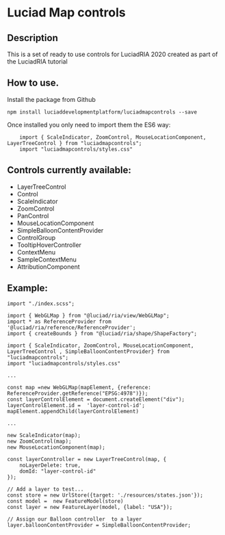 # Luciad Map controls
 
## Description 
This is a set of ready to use controls for LuciadRIA 2020 created as part of the LuciadRIA tutorial

## How to use.  
Install the package from Github
```
npm install luciaddevelopmentplatform/luciadmapcontrols --save
```

Once installed you only need to import them the ES6 way:
```
    import { ScaleIndicator, ZoomControl, MouseLocationComponent, LayerTreeControl } from "luciadmapcontrols";
    import "luciadmapcontrols/styles.css"
```

## Controls currently available:
 * LayerTreeControl
 * Control
 * ScaleIndicator
 * ZoomControl
 * PanControl
 * MouseLocationComponent
 * SimpleBalloonContentProvider
 * ControlGroup
 * TooltipHoverController
 * ContextMenu
 * SampleContextMenu
 * AttributionComponent


## Example:
```
import "./index.scss";

import { WebGLMap } from "@luciad/ria/view/WebGLMap";
import * as ReferenceProvider from '@luciad/ria/reference/ReferenceProvider';
import { createBounds } from "@luciad/ria/shape/ShapeFactory";

import { ScaleIndicator, ZoomControl, MouseLocationComponent, LayerTreeControl , SimpleBalloonContentProvider} from "luciadmapcontrols";
import "luciadmapcontrols/styles.css"

...

const map =new WebGLMap(mapElement, {reference: ReferenceProvider.getReference("EPSG:4978")});
const layerControlElement = document.createElement("div");
layerControlElement.id =  'layer-control-id';
mapElement.appendChild(layerControlElement)

...

new ScaleIndicator(map);
new ZoomControl(map);
new MouseLocationComponent(map);

const layerConntroller = new LayerTreeControl(map, {
    noLayerDelete: true,
    domId: "layer-control-id"
});

// Add a layer to test...
const store = new UrlStore({target: './resources/states.json'});
const model =  new FeatureModel(store)
const layer = new FeatureLayer(model, {label: "USA"});

// Assign our Balloon controller  to a layer
layer.balloonContentProvider = SimpleBalloonContentProvider;
```
